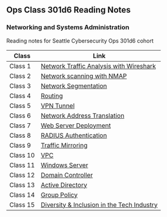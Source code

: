 ## Ops Class 301d6 Reading Notes
### Networking and Systems Administration
Reading notes for Seattle Cybersecurity Ops 301d6 cohort

|Class |Link |
|---|---|
|Class 1| [Network Traffic Analysis with Wireshark](https://github.com/connieuribe/ops-reading-notes/wiki/Ops-301:-Class-01) |
|Class 2| [Network scanning with NMAP](https://github.com/connieuribe/ops-reading-notes/wiki/Ops-301:-Class-02) |
|Class 3| [Network Segmentation](https://github.com/connieuribe/ops-reading-notes/wiki/Ops-301:-Class-03) |
|Class 4| [Routing](https://github.com/connieuribe/ops-reading-notes/wiki/Ops-301:-Class-04) |
|Class 5| [VPN Tunnel](https://github.com/connieuribe/ops-reading-notes/wiki/Ops-301:-Class-05) |
|Class 6| [Network Address Translation](https://github.com/connieuribe/ops-reading-notes/wiki/Ops-301:-Class-06) |
|Class 7| [Web Server Deployment](https://github.com/connieuribe/ops-reading-notes/wiki/Ops-301:-Class-07) |
|Class 8| [RADIUS Authentication](https://github.com/connieuribe/ops-reading-notes/wiki/Ops-301:-Class-08) |
|Class 9| [Traffic Mirroring](https://github.com/connieuribe/ops-reading-notes/wiki/Ops-301:-Class-09) |
|Class 10| [VPC](https://github.com/connieuribe/ops-reading-notes/wiki/Ops-301:-Class-10) |
|Class 11| [Windows Server](https://github.com/connieuribe/ops-reading-notes/wiki/Ops-301:-Class-11) |
|Class 12| [Domain Controller](https://github.com/connieuribe/ops-reading-notes/wiki/Ops-301:-Class-12) |
|Class 13| [Active Directory](https://github.com/connieuribe/ops-reading-notes/wiki/Ops-301:-Class-13) |
|Class 14| [Group Policy](https://github.com/connieuribe/ops-reading-notes/wiki/Ops-301:-Class-14) |
|Class 15| [Diversity & Inclusion in the Tech Industry](https://github.com/connieuribe/ops-reading-notes/wiki/Ops-301:-Class-15) |

